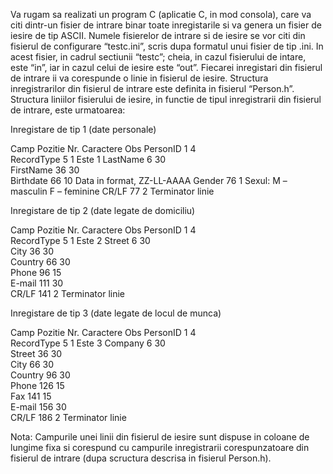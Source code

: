Va rugam sa realizati un program C (aplicatie C, in mod consola), care va citi dintr-un fisier de intrare  binar toate inregistarile si va genera un fisier de iesire de tip ASCII. 
Numele fisierelor de intrare si de iesire se vor citi din fisierul de configurare “testc.ini”, scris dupa formatul unui fisier de tip .ini. In acest fisier, in cadrul sectiunii “testc”; cheia, in cazul fisierului de intare, este “in”, iar in cazul celui de iesire este “out”. 
Fiecarei inregistari din fisierul de intrare ii va corespunde o linie in fisierul de iesire.
Structura inregistrarilor din fisierul de intrare este definita in fisierul “Person.h”.
Structura liniilor fisierului de iesire, in functie de tipul inregistrarii din fisierul de intrare, este urmatoarea:

Inregistare de tip 1 (date personale)

Camp	Pozitie	Nr. Caractere	Obs
PersonID	1	4	
RecordType	5	1	Este 1
LastName	6	30	
FirstName	36	30	
Birthdate	66	10	Data in format, ZZ-LL-AAAA
Gender	76	1	Sexul:
M – masculin
F – feminine
CR/LF	77	2	Terminator linie

Inregistare de tip 2 (date legate de domiciliu)

Camp	Pozitie	Nr. Caractere	Obs
PersonID	1	4	
RecordType	5	1	Este 2
Street	6	30	
City	36	30	
Country	66	30	
Phone	96	15	
E-mail	111	30	
CR/LF	141	2	Terminator linie

Inregistare de tip 3 (date legate de locul de munca)

Camp	Pozitie	Nr. Caractere	Obs
PersonID	1	4	
RecordType	5	1	Este 3
Company	6	30	
Street	36	30	
City	66	30	
Country	96	30	
Phone	126	15	
Fax	141	15	
E-mail	156	30	
CR/LF	186	2	Terminator linie

Nota: Campurile unei linii din fisierul de iesire sunt dispuse in coloane de lungime fixa si corespund cu campurile inregistrarii corespunzatoare din fisierul de intrare (dupa scructura descrisa in fisierul Person.h).

